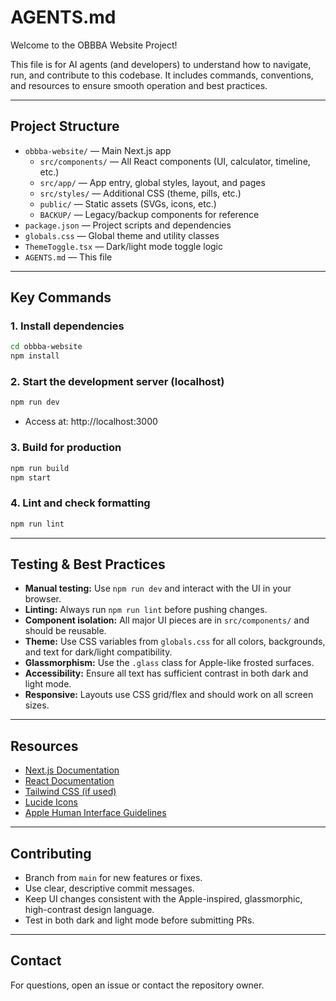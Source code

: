 # AGENTS.md

Welcome to the OBBBA Website Project!

This file is for AI agents (and developers) to understand how to navigate, run, and contribute to this codebase. It includes commands, conventions, and resources to ensure smooth operation and best practices.

---

## Project Structure

- `obbba-website/` — Main Next.js app
  - `src/components/` — All React components (UI, calculator, timeline, etc.)
  - `src/app/` — App entry, global styles, layout, and pages
  - `src/styles/` — Additional CSS (theme, pills, etc.)
  - `public/` — Static assets (SVGs, icons, etc.)
  - `BACKUP/` — Legacy/backup components for reference
- `package.json` — Project scripts and dependencies
- `globals.css` — Global theme and utility classes
- `ThemeToggle.tsx` — Dark/light mode toggle logic
- `AGENTS.md` — This file

---

## Key Commands

### 1. Install dependencies
```sh
cd obbba-website
npm install
```

### 2. Start the development server (localhost)
```sh
npm run dev
```
- Access at: http://localhost:3000

### 3. Build for production
```sh
npm run build
npm start
```

### 4. Lint and check formatting
```sh
npm run lint
```

---

## Testing & Best Practices
- **Manual testing:** Use `npm run dev` and interact with the UI in your browser.
- **Linting:** Always run `npm run lint` before pushing changes.
- **Component isolation:** All major UI pieces are in `src/components/` and should be reusable.
- **Theme:** Use CSS variables from `globals.css` for all colors, backgrounds, and text for dark/light compatibility.
- **Glassmorphism:** Use the `.glass` class for Apple-like frosted surfaces.
- **Accessibility:** Ensure all text has sufficient contrast in both dark and light mode.
- **Responsive:** Layouts use CSS grid/flex and should work on all screen sizes.

---

## Resources
- [Next.js Documentation](https://nextjs.org/docs)
- [React Documentation](https://react.dev/)
- [Tailwind CSS (if used)](https://tailwindcss.com/docs)
- [Lucide Icons](https://lucide.dev/)
- [Apple Human Interface Guidelines](https://developer.apple.com/design/human-interface-guidelines/)

---

## Contributing
- Branch from `main` for new features or fixes.
- Use clear, descriptive commit messages.
- Keep UI changes consistent with the Apple-inspired, glassmorphic, high-contrast design language.
- Test in both dark and light mode before submitting PRs.

---

## Contact
For questions, open an issue or contact the repository owner. 